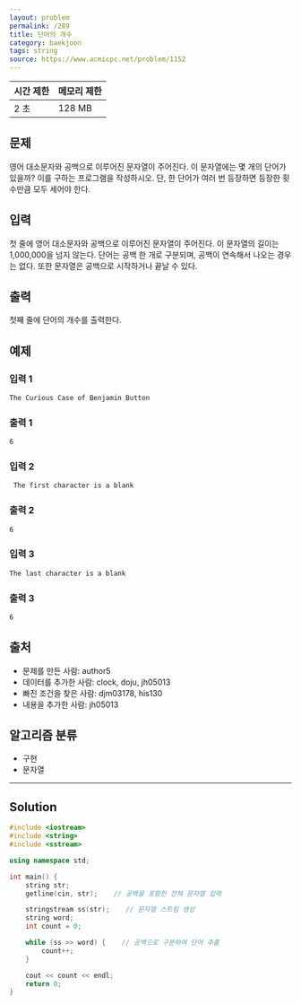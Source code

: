 ```yaml
---
layout: problem
permalink: /289
title: 단어의 개수
category: baekjoon
tags: string
source: https://www.acmicpc.net/problem/1152
---
```


| 시간 제한 | 메모리 제한 |
| --- | --- |
| 2 초 | 128 MB |

## 문제

영어 대소문자와 공백으로 이루어진 문자열이 주어진다. 이 문자열에는 몇 개의 단어가 있을까? 이를 구하는 프로그램을 작성하시오. 단, 한 단어가 여러 번 등장하면 등장한 횟수만큼 모두 세어야 한다.

## 입력

첫 줄에 영어 대소문자와 공백으로 이루어진 문자열이 주어진다. 이 문자열의 길이는 1,000,000을 넘지 않는다. 단어는 공백 한 개로 구분되며, 공백이 연속해서 나오는 경우는 없다. 또한 문자열은 공백으로 시작하거나 끝날 수 있다.

## 출력

첫째 줄에 단어의 개수를 출력한다.

## 예제

### 입력 1

```txt
The Curious Case of Benjamin Button
```

### 출력 1

```txt
6
```

### 입력 2

```txt
 The first character is a blank
```

### 출력 2

```txt
6
```

### 입력 3

```txt
The last character is a blank 
```

### 출력 3

```txt
6
```

## 출처

- 문제를 만든 사람: author5
- 데이터를 추가한 사람: clock, doju, jh05013
- 빠진 조건을 찾은 사람: djm03178, his130
- 내용을 추가한 사람: jh05013

## 알고리즘 분류

- 구현
- 문자열

---

## Solution

```cpp
#include <iostream>
#include <string>
#include <sstream>

using namespace std;

int main() {
    string str;
    getline(cin, str);    // 공백을 포함한 전체 문자열 입력

    stringstream ss(str);    // 문자열 스트림 생성
    string word;
    int count = 0;

    while (ss >> word) {    // 공백으로 구분하여 단어 추출
        count++; 
    }

    cout << count << endl;
    return 0;
}
```
